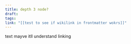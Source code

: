 ```yaml
---
title: depth 3 node?
draft: 
tags: 
link: "[[test to see if wikilink in frontmatter wokrs]]"
---
```

text mayve itll understand linking 
